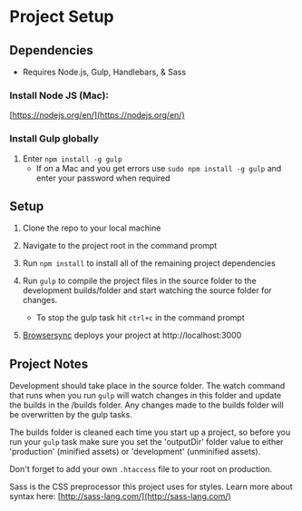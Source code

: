 # Project Setup

## Dependencies

* Requires Node.js, Gulp, Handlebars, & Sass

### Install Node JS (Mac):

[https://nodejs.org/en/](https://nodejs.org/en/)

### Install Gulp globally

1. Enter `npm install -g gulp`
    * If on a Mac and you get errors use `sudo npm install -g gulp` and enter your password when required

## Setup

1. Clone the repo to your local machine
2. Navigate to the project root in the command prompt
3. Run `npm install` to install all of the remaining project dependencies
4. Run `gulp` to compile the project files in the source folder to the development builds/folder and start watching the source folder for changes.
    * To stop the gulp task hit `ctrl+c` in the command prompt
    
5. [Browsersync](https://www.browsersync.io/) deploys your project at http://localhost:3000

## Project Notes

Development should take place in the source folder. The watch command that runs when you run `gulp` will watch changes in this folder and update the builds in the /builds folder. Any changes made to the builds folder will be overwritten by the gulp tasks.

The builds folder is cleaned each time you start up a project, so before you run your `gulp` task make sure you set the 'outputDir' folder value to either 'production' (minified assets) or 'development' (unminified assets).

Don't forget to add your own `.htaccess` file to your root on production.

Sass is the CSS preprocessor this project uses for styles. Learn more about syntax here: [http://sass-lang.com/](http://sass-lang.com/)
